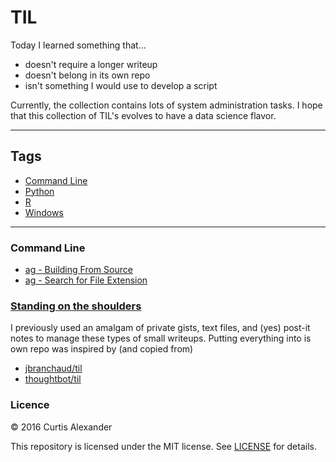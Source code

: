 # TIL

Today I learned something that...

* doesn't require a longer writeup
* doesn't belong in its own repo
* isn't something I would use to develop a script

Currently, the collection contains lots of system administration tasks.  I hope that this collection of TIL's evolves to have a data science flavor.

---

## Tags

* [Command Line](#command-line)
* [Python](#python)
* [R](#r)
* [Windows](#windows)

---

### Command Line
* [ag - Building From Source](cl/ag-building-from-source.md)
* [ag - Search for File Extension](cl/ag-search-file-ext.md)

### [Standing on the shoulders](https://en.wikipedia.org/wiki/Standing_on_the_shoulders_of_giants)
I previously used an amalgam of private gists, text files, and (yes) post-it notes to manage these types of small writeups.  Putting everything into is own repo was inspired by (and copied from)

* [jbranchaud/til](https://github.com/jbranchaud/til)
* [thoughtbot/til](https://github.com/thoughtbot/til)

### Licence
&copy; 2016 Curtis Alexander

This repository is licensed under the MIT license.  See [LICENSE](LICENSE) for details.
